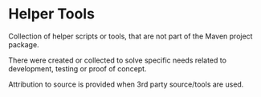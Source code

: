 Helper Tools
============

Collection of helper scripts or tools, that are not part of the Maven project package.  

There were created or collected to solve specific needs related to development, testing or proof of concept.  

Attribution to source is provided when 3rd party source/tools are used.


